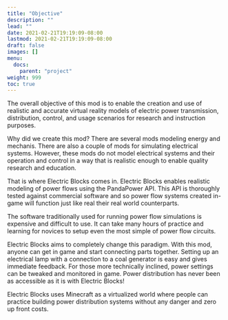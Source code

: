 ```yaml
---
title: "Objective"
description: ""
lead: ""
date: 2021-02-21T19:19:09-08:00
lastmod: 2021-02-21T19:19:09-08:00
draft: false
images: []
menu: 
  docs:
    parent: "project"
weight: 999
toc: true
---
```

The overall objective of this mod is to enable the creation and use of realistic and accurate virtual reality models of electric power transmission, distribution, control, and usage scenarios for research and instruction purposes.

Why did we create this mod? There are several mods modeling energy and mechanis. There are also a couple of mods for simulating electrical systems. However, these mods do not model electrical systems and their operation and control in a way that is realistic enough to enable quality research and education.

That is where Electric Blocks comes in. Electric Blocks enables realistic modeling of power flows using the PandaPower API. This API is thoroughly tested against commercial software and so power flow systems created in-game will function just like real their real world counterparts.

The software traditionally used for running power flow simulations is expensive and difficult to use. It can take many hours of practice and learning for novices to setup even the most simple of power flow circuits.

Electric Blocks aims to completely change this paradigm. With this mod, anyone can get in game and start connecting parts together. Setting up an electrical lamp with a connection to a coal generator is easy and gives immediate feedback. For those more technically inclined, power settings can be tweaked and monitored in game. Power distribution has never been as accessible as it is with Electric Blocks!

Electric Blocks uses Minecraft as a virtualized world where people can practice building power distribution systems without any danger and zero up front costs.
